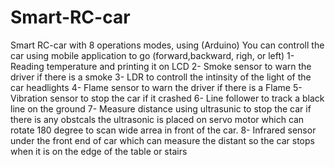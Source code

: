 # Smart-RC-car
Smart RC-car with 8 operations modes, using (Arduino)
You can controll the car using mobile application to go (forward,backward, righ, or left)
1- Reading temperature and printing it on LCD
2- Smoke sensor to warn the driver if there is a smoke
3- LDR to controll the intinsity of the light of the car headlights
4- Flame sensor to warn the driver if there is a Flame
5- Vibration sensor to stop the car if it crashed
6- Line follower to track a black line on the ground
7- Measure distance using ultrasunic to stop the car if there is any obstcals
the ultrasonic is placed on servo motor which can rotate 180 degree to scan wide arrea in front of the car.
8- Infrared sensor under the front end of car which can measure the distant so the car stops when it is on the edge of the table or stairs

